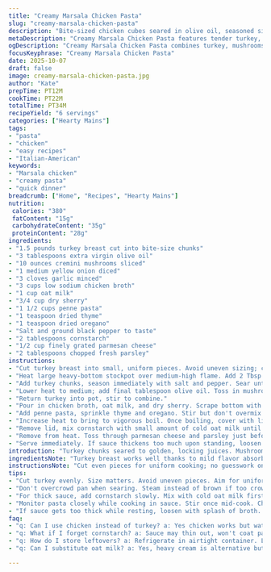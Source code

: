 ```yaml
---
title: "Creamy Marsala Chicken Pasta"
slug: "creamy-marsala-chicken-pasta"
description: "Bite-sized chicken cubes seared in olive oil, seasoned simply with salt and black pepper. Mushrooms, onions, and garlic sweat slowly until fragrant, releasing earthy aroma. Chicken reintroduced with a blend of chicken broth, cream, Marsala wine, and seasonings. Penne pasta cooks submerged in this mix, absorbing rich flavors. Cornstarch slurry thickens sauce to velvety consistency. Fresh parmesan and parsley scattered for bite and color. Substitutions include turkey breast for chicken, dry sherry for Marsala, and oat milk for heavy cream in a pinch."
metaDescription: "Creamy Marsala Chicken Pasta features tender turkey, earthy mushrooms, and rich, velvety sauce that blends beautifully in one pot."
ogDescription: "Creamy Marsala Chicken Pasta combines turkey, mushrooms, and pasta in a rich sauce for a satisfying meal everyone's sure to love."
focusKeyphrase: "Creamy Marsala Chicken Pasta"
date: 2025-10-07
draft: false
image: creamy-marsala-chicken-pasta.jpg
author: "Kate"
prepTime: PT12M
cookTime: PT22M
totalTime: PT34M
recipeYield: "6 servings"
categories: ["Hearty Mains"]
tags:
- "pasta"
- "chicken"
- "easy recipes"
- "Italian-American"
keywords:
- "Marsala chicken"
- "creamy pasta"
- "quick dinner"
breadcrumb: ["Home", "Recipes", "Hearty Mains"]
nutrition: 
 calories: "380"
 fatContent: "15g"
 carbohydrateContent: "35g"
 proteinContent: "28g"
ingredients:
- "1.5 pounds turkey breast cut into bite-size chunks"
- "3 tablespoons extra virgin olive oil"
- "10 ounces cremini mushrooms sliced"
- "1 medium yellow onion diced"
- "3 cloves garlic minced"
- "3 cups low sodium chicken broth"
- "1 cup oat milk"
- "3/4 cup dry sherry"
- "1 1/2 cups penne pasta"
- "1 teaspoon dried thyme"
- "1 teaspoon dried oregano"
- "Salt and ground black pepper to taste"
- "2 tablespoons cornstarch"
- "1/2 cup finely grated parmesan cheese"
- "2 tablespoons chopped fresh parsley"
instructions:
- "Cut turkey breast into small, uniform pieces. Avoid uneven sizing; cooks unevenly otherwise."
- "Heat large heavy-bottom stockpot over medium-high flame. Add 2 Tbsp olive oil. Wait till shimmer, oil ripples but not smoking."
- "Add turkey chunks, season immediately with salt and pepper. Sear until no pink visible, edges starting golden. Don't crowd pan; cook in batches if needed. Remove turkey to plate."
- "Lower heat to medium; add final tablespoon olive oil. Toss in mushrooms, onions, garlic. Stir occasionally; listen to soft sizzling. Mushrooms will release liquid and shrink. Cook until onions translucent and mushrooms browned around edges, about 3-4 minutes."
- "Return turkey into pot, stir to combine."
- "Pour in chicken broth, oat milk, and dry sherry. Scrape bottom with wooden spoon to lift any brown bits—adds depth."
- "Add penne pasta, sprinkle thyme and oregano. Stir but don't overmix pasta; can get mushy."
- "Increase heat to bring to vigorous boil. Once boiling, cover with lid, reduce flame to low. Simmer gently, not aggressively, for 11-13 minutes. Check pasta edges for doneness; firm but no crunch. Stir carefully once mid-cook to prevent sticking."
- "Remove lid, mix cornstarch with small amount of cold oat milk until smooth. Pour slurry into pot stirring constantly. Heat up again to rolling boil for 6-8 minutes, sauce thickens noticeably. If still too thin, mix more slurry, add bit by bit—better thin than lumpy."
- "Remove from heat. Toss through parmesan cheese and parsley just before serving. Cheese melts into sauce; parsley brightens aroma and appearance."
- "Serve immediately. If sauce thickens too much upon standing, loosen with splash of broth or water before reheating gently."
introduction: "Turkey chunks seared to golden, locking juices. Mushrooms and onions sweat down, fill kitchen with earthy warmth. Throw in garlic—punchy aroma. Layer flavors by adding broth mixed with oat milk and dry sherry. Pasta cooks right in saucy bath—no separate pots or mess. Watch for bubbling, gentle simmer, lid on low flame. Thickness builds with cornstarch slurry; no glue, just velvety bound sauce. Parmesan adds salty richness, parsley crisp bite. Keeps clean-up simple. Swapped chicken to turkey for milder taste and leaner protein; dry sherry stands in well for Marsala at fraction cost. Heavy cream replaced with oat milk for lactose-friendly option without losing body. Uncomplicated yet fills plate with flavor and texture."
ingredientsNote: "Turkey breast works well thanks to mild flavor absorbing Marsala notes. Chicken can be used if preferred but watch for overcooking; turkey slightly firmer texture holds moisture longer. Dry sherry or even a good quality dry white wine replace Marsala in pinch—adjust sweetness by adding pinch of brown sugar if too dry. Oat milk keeps sauce creamy but lighter than heavy cream; full-fat coconut milk is option for dairy-free but shifts flavor. Olive oil is key—avoid heavy butter in the mushroom sauté stage to prevent burning; use good quality extra virgin for freshness. Cornstarch, not flour—gives glossy finish without floury taste. Fresh parmesan best grated fresh but pre-grated can substitute. Parsley optional but adds balance. If out of fresh, dried parsley sprinkled off heat works, but less bright."
instructionsNote: "Cut even pieces for uniform cooking; no guesswork on doneness. Searing chicken or turkey first creates Maillard reaction, sealing juices and flavor. Avoid overcrowding pan to prevent steaming—get true browning. Mushroom and onion step small but vital; releasing moisture slowly ensures taste foundation and no bitter burnt bits. Pasta added raw cooks directly in sauce—new technique to reduce pots and infuse starch thickening naturally. Watch boil intensity; too hot ruins pasta texture. Lid on low simmer traps heat evenly. Cornstarch slurry smooths texture but add slowly and stir constantly—prevent lumps. Let sauce come back to boil after adding slurry; heat activates thickening effect. Parmesan melted in off-heat preserves creaminess while parsley tossed last retains fresh aroma. If sauce thickens too much after resting, loosen with broth or water, reheat gently; never boil aggressively again or risk curdling oat milk substitute."
tips:
- "Cut turkey evenly. Size matters. Avoid uneven pieces. Aim for uniform cooking. Browning is key for flavor, seal juices."
- "Don't overcrowd pan when searing. Steam instead of brown if too crowded. Batch cook for perfect golden turkey chunks. Better texture."
- "For thick sauce, add cornstarch slowly. Mix with cold oat milk first. Stir constantly to prevent lumps. Heat until it bubbles."
- "Monitor pasta closely while cooking in sauce. Stir once mid-cook. Check for firm edges. Shouldn't be mushy. Lift lid carefully."
- "If sauce gets too thick while resting, loosen with splash of broth. Gently reheat until smooth again. Avoid aggressive heat."
faq:
- "q: Can I use chicken instead of turkey? a: Yes chicken works but watch cooking time; turkey stays moist longer."
- "q: What if I forget cornstarch? a: Sauce may thin out, won't coat pasta properly. Can use flour but not ideal; adjust liquid."
- "q: How do I store leftovers? a: Refrigerate in airtight container. Last 3-4 days. Reheat gently; add water if too thick."
- "q: Can I substitute oat milk? a: Yes, heavy cream is alternative but shifts flavor. Full-fat coconut milk also works; adjust taste."

---
```

